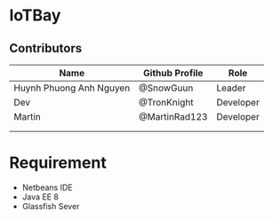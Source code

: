 # IoTBay

## Contributors
Name | Github Profile | Role
-----|----------------|------
Huynh Phuong Anh Nguyen | @SnowGuun | Leader
 Dev | @TronKnight | Developer
Martin | @MartinRad123 | Developer
|  | 
 | | 
# Requirement
- Netbeans IDE
- Java EE 8
- Glassfish Sever


